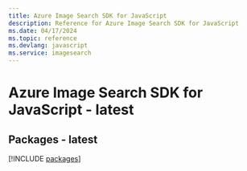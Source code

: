 ```yaml
---
title: Azure Image Search SDK for JavaScript
description: Reference for Azure Image Search SDK for JavaScript
ms.date: 04/17/2024
ms.topic: reference
ms.devlang: javascript
ms.service: imagesearch
---
```

# Azure Image Search SDK for JavaScript - latest
## Packages - latest
[!INCLUDE [packages](image-search-index.md)]